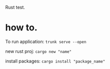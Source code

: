 Rust test.


# how to.
To run application: `trunk serve --open`

new rust proj: `cargo new "name"`

install packages: `cargo install "package_name"`